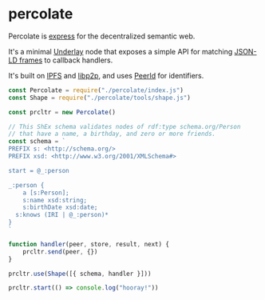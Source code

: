 # percolate

Percolate is [express](https://github.com/expressjs/express) for the decentralized semantic web.

It's a minimal [Underlay](https://underlay.mit.edu/) node that exposes a simple API for matching [JSON-LD frames](https://w3c.github.io/json-ld-framing/) to callback handlers.

It's built on [IPFS](https://github.com/ipfs/js-ipfs) and [libp2p](https://github.com/libp2p/js-libp2p), and uses [PeerId](https://github.com/libp2p/js-peer-id) for identifiers.

```javascript
const Percolate = require("./percolate/index.js")
const Shape = require("./percolate/tools/shape.js")

const prcltr = new Percolate()

// This ShEx schema validates nodes of rdf:type schema.org/Person
// that have a name, a birthday, and zero or more friends.
const schema = `
PREFIX s: <http://schema.org/>
PREFIX xsd: <http://www.w3.org/2001/XMLSchema#>

start = @_:person

_:person {
	a [s:Person];
	s:name xsd:string;
	s:birthDate xsd:date;
  s:knows (IRI | @_:person)*
}
`

function handler(peer, store, result, next) {
	prcltr.send(peer, {})
}

prcltr.use(Shape([{ schema, handler }]))

prcltr.start(() => console.log("hooray!"))
```
